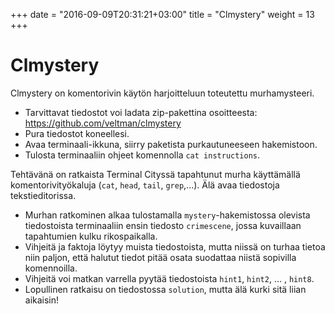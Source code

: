 +++
date = "2016-09-09T20:31:21+03:00"
title = "Clmystery"
weight = 13
+++

Clmystery
=========================

Clmystery on komentorivin käytön harjoitteluun toteutettu murhamysteeri.

* Tarvittavat tiedostot voi ladata zip-pakettina osoitteesta: <https://github.com/veltman/clmystery>
* Pura tiedostot koneellesi.
* Avaa terminaali-ikkuna, siirry paketista purkautuneeseen hakemistoon.
* Tulosta terminaaliin ohjeet komennolla `cat instructions`.

Tehtävänä on ratkaista Terminal Cityssä tapahtunut murha käyttämällä komentorivityökaluja (`cat`, `head`, `tail`, `grep`,...).
Älä avaa tiedostoja tekstieditorissa.

* Murhan ratkominen alkaa tulostamalla `mystery`-hakemistossa olevista tiedostoista terminaaliin ensin tiedosto `crimescene`,
  jossa kuvaillaan tapahtumien kulku rikospaikalla.
* Vihjeitä ja faktoja löytyy muista tiedostoista, mutta niissä on turhaa tietoa niin paljon,
  että halutut tiedot pitää osata suodattaa niistä sopivilla komennoilla.
* Vihjeitä voi matkan varrella pyytää tiedostoista `hint1`, `hint2`, ... , `hint8`.
* Lopullinen ratkaisu on tiedostossa `solution`, mutta älä kurki sitä liian aikaisin!

